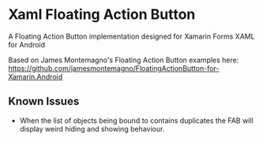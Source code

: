 # Xaml Floating Action Button
A Floating Action Button implementation designed for Xamarin Forms XAML for Android

Based on James Montemagno's Floating Action Button examples here: https://github.com/jamesmontemagno/FloatingActionButton-for-Xamarin.Android

## Known Issues
* When the list of objects being bound to contains duplicates the FAB will display weird hiding and showing behaviour.

